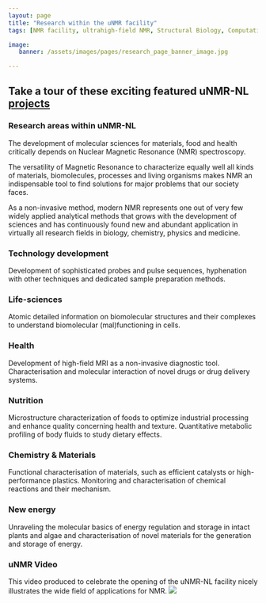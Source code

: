 ```yaml
---
layout: page
title: "Research within the uNMR facility"
tags: [NMR facility, ultrahigh-field NMR, Structural Biology, Computational Biology, Protein Structure]

image:
   banner: /assets/images/pages/research_page_banner_image.jpg

---
```

## Take a tour of these exciting featured uNMR-NL [projects](/research/projects)

### Research areas within uNMR-NL

The development of molecular sciences for materials, food and health critically depends on Nuclear Magnetic Resonance (NMR) spectroscopy.

The versatility of Magnetic Resonance to characterize equally well all kinds of materials, biomolecules, processes and living organisms makes NMR an indispensable tool to find solutions for major problems that our society faces.

As a non-invasive method, modern NMR represents one out of very few widely applied analytical methods that grows with the development of sciences and has continuously found new and abundant application in virtually all research fields in biology, chemistry, physics and medicine.

### Technology development
Development of sophisticated probes and pulse sequences, hyphenation with other techniques and dedicated sample preparation methods. 

### Life-sciences
Atomic detailed information on biomolecular structures and their complexes to understand biomolecular (mal)functioning in cells.

### Health
Development of high-field MRI as a non-invasive diagnostic tool. Characterisation and molecular interaction of novel drugs or drug delivery systems. 

### Nutrition
Microstructure characterization of foods to optimize industrial processing and enhance quality concerning health and texture. Quantitative metabolic profiling of body fluids to study dietary effects.

### Chemistry & Materials
Functional characterisation of materials, such as efficient catalysts or high-performance plastics. Monitoring and characterisation of chemical reactions and their mechanism.

###  New energy
Unraveling the molecular basics of energy regulation and storage in intact plants and algae and characterisation of novel materials for the generation and storage of energy.

### uNMR Video
This video produced to celebrate the opening of the uNMR-NL facility nicely illustrates the wide field of applications for NMR.
[![](http://img.youtube.com/vi/RXgdWHfsqyY/0.jpg)](https://www.youtube.com/watch?v=RXgdWHfsqyY "uNMR-NL Video")

